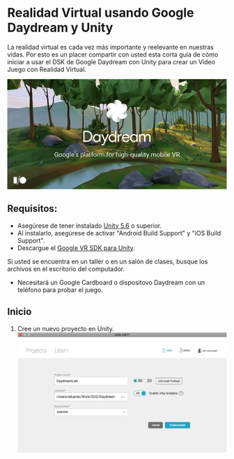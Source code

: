 # Realidad Virtual usando Google Daydream y Unity

La realidad virtual es cada vez más importante y reelevante en nuestras vidas. Por esto es un placer compartir con usted esta corta guía de cómo iniciar a usar el DSK de Google Daydream con Unity para crear un Video Juego con Realidad Virtual.

![Daydream logo](images/Daydream.jpg)

## Requisitos:

* Asegúrese de tener instalado [Unity 5.6](https://unity3d.com/get-unity/download) o superior.
* Al instalarlo, asegúrese de activar "Android Build Support" y "iOS Build Support".
* Descargue el [Google VR SDK para Unity](https://developers.google.com/vr/unity/download#google-vr-sdk-for-unity).

Si usted se encuentra en un taller o en un salón de clases, busque los archivos en el escritorio del computador.

* Necesitará un Google Cardboard o dispositovo Daydream con un teléfono para probar el juego.

## Inicio

1. Cree un nuevo proyecto en Unity.
![Nuevo proyecto](images/new-project.png)
